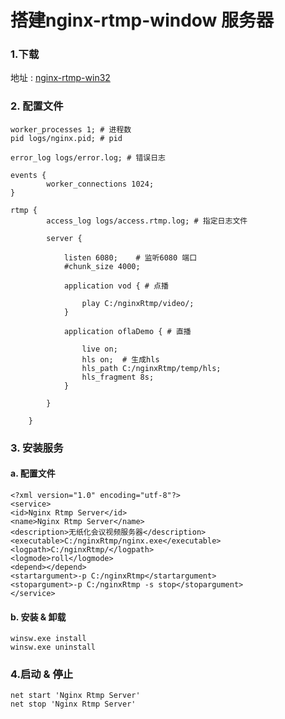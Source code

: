 # 搭建nginx-rtmp-window 服务器

### 1.下载
地址  : [nginx-rtmp-win32](https://github.com/illuspas/nginx-rtmp-win32)

### 2. 配置文件
    worker_processes 1; # 进程数
    pid logs/nginx.pid; # pid 
    
    error_log logs/error.log; # 错误日志
    
    events {
            worker_connections 1024;
    }

    rtmp {
            access_log logs/access.rtmp.log; # 指定日志文件
    
            server {
            
                listen 6080;    # 监听6080 端口
                #chunk_size 4000;
                
                application vod { # 点播
                    
                    play C:/nginxRtmp/video/; 
                }
                
                application oflaDemo { # 直播
                    
                    live on;
                    hls on;  # 生成hls
                    hls_path C:/nginxRtmp/temp/hls;  
                    hls_fragment 8s;
                }
                    
            }
    
        }


### 3. 安装服务

#### a. 配置文件
   
    <?xml version="1.0" encoding="utf-8"?>
    <service>  
    <id>Nginx Rtmp Server</id>
    <name>Nginx Rtmp Server</name>
    <description>无纸化会议视频服务器</description>
    <executable>C:/nginxRtmp/nginx.exe</executable>
    <logpath>C:/nginxRtmp/</logpath>
    <logmode>roll</logmode>
    <depend></depend>
    <startargument>-p C:/nginxRtmp</startargument>
    <stopargument>-p C:/nginxRtmp -s stop</stopargument>
    </service>
 
#### b. 安装 & 卸载
   
    winsw.exe install  
    winsw.exe uninstall
   
### 4.启动 & 停止

    net start 'Nginx Rtmp Server'
    net stop 'Nginx Rtmp Server'
   